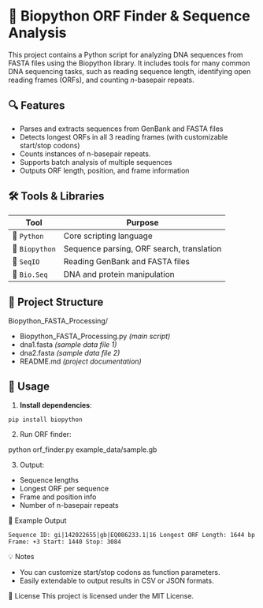 # 🧬 Biopython ORF Finder & Sequence Analysis

This project contains a Python script for analyzing DNA sequences from FASTA files using the Biopython library. It includes tools for many common DNA sequencing tasks, such as reading sequence length, identifying open reading frames (ORFs), and counting *n*-basepair repeats.

## 🔍 Features

- Parses and extracts sequences from GenBank and FASTA files
- Detects longest ORFs in all 3 reading frames (with customizable start/stop codons)
- Counts instances of n-basepair repeats.
- Supports batch analysis of multiple sequences
- Outputs ORF length, position, and frame information

## 🛠️ Tools & Libraries

| Tool         | Purpose                                |
|--------------|----------------------------------------|
| 🐍 `Python`      | Core scripting language                |
| 🧬 `Biopython`   | Sequence parsing, ORF search, translation |
| 📄 `SeqIO`       | Reading GenBank and FASTA files        |
| 🧠 `Bio.Seq`     | DNA and protein manipulation           |

## 📁 Project Structure

Biopython_FASTA_Processing/
- Biopython_FASTA_Processing.py *(main script)*
- dna1.fasta *(sample data file 1)*
- dna2.fasta *(sample data file 2)*
- README.md *(project documentation)*

## 🚀 Usage

1. **Install dependencies**:

`pip install biopython`

2. Run ORF finder:

python orf_finder.py example_data/sample.gb

3. Output:

- Sequence lengths
- Longest ORF per sequence
- Frame and position info
- Number of n-basepair repeats

🧪 Example Output

`Sequence ID: gi|142022655|gb|EQ086233.1|16
Longest ORF Length: 1644 bp
Frame: +3
Start: 1440
Stop: 3084`

💡 Notes
- You can customize start/stop codons as function parameters.
- Easily extendable to output results in CSV or JSON formats.

📜 License
This project is licensed under the MIT License.
